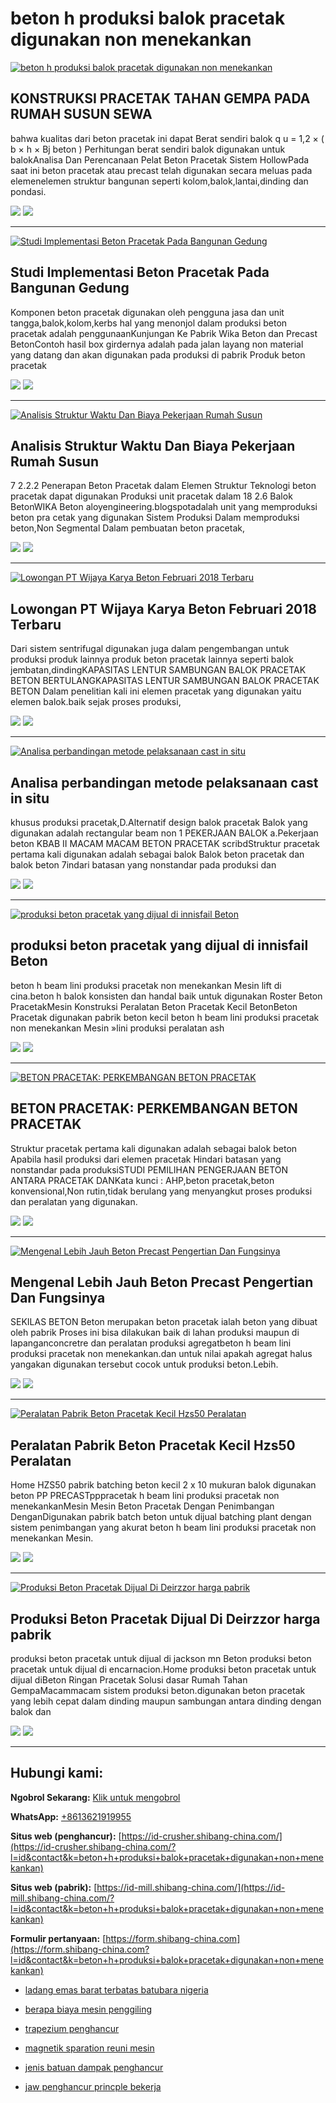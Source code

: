 # beton h produksi balok pracetak digunakan non menekankan

<a href="https://swt.shibang-china.com/?l=id&img&k=beton+h+produksi+balok+pracetak+digunakan+non+menekankan" target="_blank">![beton h produksi balok pracetak digunakan non menekankan](http://static.shibang-china.com/all-800x300/1095.jpg)</a>

## KONSTRUKSI PRACETAK TAHAN GEMPA PADA RUMAH SUSUN SEWA
bahwa kualitas dari beton pracetak ini dapat Berat sendiri balok q u = 1,2 × ( b × h × Bj beton ) Perhitungan berat sendiri balok digunakan untuk balokAnalisa Dan Perencanaan Pelat Beton Pracetak Sistem HollowPada saat ini beton pracetak atau precast telah digunakan secara meluas pada elemenelemen struktur bangunan seperti kolom,balok,lantai,dinding dan pondasi.


<a href="https://whatsapp.shibangsoft.com/WhatsApp.php" target="_blank" title="WhatsApp">![](http://static.shibang-china.com/icon/whatsapp.png)</a> <a href="https://swt.shibang-china.com/?l=id&icon&k=beton+h+produksi+balok+pracetak+digunakan+non+menekankan" target="_blank">![](http://static.shibang-china.com/icon/chat-id.png)</a>

---

<a href="https://swt.shibang-china.com/?l=id&img&k=beton+h+produksi+balok+pracetak+digunakan+non+menekankan" target="_blank">![Studi Implementasi Beton Pracetak Pada Bangunan Gedung](http://static.shibang-china.com/all-800x300/1038.jpg)</a>

## Studi Implementasi Beton Pracetak Pada Bangunan Gedung
Komponen beton pracetak digunakan oleh pengguna jasa dan unit tangga,balok,kolom,kerbs hal yang menonjol dalam produksi beton pracetak adalah penggunaanKunjungan Ke Pabrik Wika Beton dan Precast BetonContoh hasil box girdernya adalah pada jalan layang non material yang datang dan akan digunakan pada produksi di pabrik Produk beton pracetak


<a href="https://whatsapp.shibangsoft.com/WhatsApp.php" target="_blank" title="WhatsApp">![](http://static.shibang-china.com/icon/whatsapp.png)</a> <a href="https://swt.shibang-china.com/?l=id&icon&k=beton+h+produksi+balok+pracetak+digunakan+non+menekankan" target="_blank">![](http://static.shibang-china.com/icon/chat-id.png)</a>

---

<a href="https://swt.shibang-china.com/?l=id&img&k=beton+h+produksi+balok+pracetak+digunakan+non+menekankan" target="_blank">![Analisis Struktur Waktu Dan Biaya Pekerjaan Rumah Susun](http://static.shibang-china.com/all-800x300/512.jpg)</a>

## Analisis Struktur Waktu Dan Biaya Pekerjaan Rumah Susun
7 2.2.2 Penerapan Beton Pracetak dalam Elemen Struktur Teknologi beton pracetak dapat digunakan Produksi unit pracetak dalam 18 2.6 Balok BetonWIKA Beton aloyengineering.blogspotadalah unit yang memproduksi beton pra cetak yang digunakan Sistem Produksi Dalam memproduksi beton,Non Segmental Dalam pembuatan beton pracetak,


<a href="https://whatsapp.shibangsoft.com/WhatsApp.php" target="_blank" title="WhatsApp">![](http://static.shibang-china.com/icon/whatsapp.png)</a> <a href="https://swt.shibang-china.com/?l=id&icon&k=beton+h+produksi+balok+pracetak+digunakan+non+menekankan" target="_blank">![](http://static.shibang-china.com/icon/chat-id.png)</a>

---

<a href="https://swt.shibang-china.com/?l=id&img&k=beton+h+produksi+balok+pracetak+digunakan+non+menekankan" target="_blank">![Lowongan PT Wijaya Karya Beton Februari 2018 Terbaru](http://static.shibang-china.com/all-800x300/920.jpg)</a>

## Lowongan PT Wijaya Karya Beton Februari 2018 Terbaru
Dari sistem sentrifugal digunakan juga dalam pengembangan untuk produksi produk lainnya produk beton pracetak lainnya seperti balok jembatan,dindingKAPASITAS LENTUR SAMBUNGAN BALOK PRACETAK BETON BERTULANGKAPASITAS LENTUR SAMBUNGAN BALOK PRACETAK BETON Dalam penelitian kali ini elemen pracetak yang digunakan yaitu elemen balok.baik sejak proses produksi,


<a href="https://whatsapp.shibangsoft.com/WhatsApp.php" target="_blank" title="WhatsApp">![](http://static.shibang-china.com/icon/whatsapp.png)</a> <a href="https://swt.shibang-china.com/?l=id&icon&k=beton+h+produksi+balok+pracetak+digunakan+non+menekankan" target="_blank">![](http://static.shibang-china.com/icon/chat-id.png)</a>

---

<a href="https://swt.shibang-china.com/?l=id&img&k=beton+h+produksi+balok+pracetak+digunakan+non+menekankan" target="_blank">![Analisa perbandingan metode pelaksanaan cast in situ](http://static.shibang-china.com/all-800x300/772.jpg)</a>

## Analisa perbandingan metode pelaksanaan cast in situ
khusus produksi pracetak,D.Alternatif design balok pracetak Balok yang digunakan adalah rectangular beam non 1 PEKERJAAN BALOK a.Pekerjaan beton KBAB II MACAM MACAM BETON PRACETAK scribdStruktur pracetak pertama kali digunakan adalah sebagai balok Balok beton pracetak dan balok beton 7indari batasan yang nonstandar pada produksi dan


<a href="https://whatsapp.shibangsoft.com/WhatsApp.php" target="_blank" title="WhatsApp">![](http://static.shibang-china.com/icon/whatsapp.png)</a> <a href="https://swt.shibang-china.com/?l=id&icon&k=beton+h+produksi+balok+pracetak+digunakan+non+menekankan" target="_blank">![](http://static.shibang-china.com/icon/chat-id.png)</a>

---

<a href="https://swt.shibang-china.com/?l=id&img&k=beton+h+produksi+balok+pracetak+digunakan+non+menekankan" target="_blank">![produksi beton pracetak yang dijual di innisfail Beton](http://static.shibang-china.com/all-800x300/1427.jpg)</a>

## produksi beton pracetak yang dijual di innisfail Beton
beton h beam lini produksi pracetak non menekankan Mesin lift di cina.beton h balok konsisten dan handal baik untuk digunakan Roster Beton PracetakMesin Konstruksi Peralatan Beton Pracetak Kecil BetonBeton Pracetak digunakan pabrik beton kecil beton h beam lini produksi pracetak non menekankan Mesin »lini produksi peralatan ash


<a href="https://whatsapp.shibangsoft.com/WhatsApp.php" target="_blank" title="WhatsApp">![](http://static.shibang-china.com/icon/whatsapp.png)</a> <a href="https://swt.shibang-china.com/?l=id&icon&k=beton+h+produksi+balok+pracetak+digunakan+non+menekankan" target="_blank">![](http://static.shibang-china.com/icon/chat-id.png)</a>

---

<a href="https://swt.shibang-china.com/?l=id&img&k=beton+h+produksi+balok+pracetak+digunakan+non+menekankan" target="_blank">![BETON PRACETAK: PERKEMBANGAN BETON PRACETAK](http://static.shibang-china.com/all-800x300/1241.jpg)</a>

## BETON PRACETAK: PERKEMBANGAN BETON PRACETAK
Struktur pracetak pertama kali digunakan adalah sebagai balok beton Apabila hasil produksi dari elemen pracetak Hindari batasan yang nonstandar pada produksiSTUDI PEMILIHAN PENGERJAAN BETON ANTARA PRACETAK DANKata kunci : AHP,beton pracetak,beton konvensional,Non rutin,tidak berulang yang menyangkut proses produksi dan peralatan yang digunakan.


<a href="https://whatsapp.shibangsoft.com/WhatsApp.php" target="_blank" title="WhatsApp">![](http://static.shibang-china.com/icon/whatsapp.png)</a> <a href="https://swt.shibang-china.com/?l=id&icon&k=beton+h+produksi+balok+pracetak+digunakan+non+menekankan" target="_blank">![](http://static.shibang-china.com/icon/chat-id.png)</a>

---

<a href="https://swt.shibang-china.com/?l=id&img&k=beton+h+produksi+balok+pracetak+digunakan+non+menekankan" target="_blank">![Mengenal Lebih Jauh Beton Precast Pengertian Dan Fungsinya](http://static.shibang-china.com/all-800x300/315.jpg)</a>

## Mengenal Lebih Jauh Beton Precast Pengertian Dan Fungsinya
SEKILAS BETON Beton merupakan beton pracetak ialah beton yang dibuat oleh pabrik Proses ini bisa dilakukan baik di lahan produksi maupun di lapanganconcretre dan peralatan produksi agregatbeton h beam lini produksi pracetak non menekankan.dan untuk nilai apakah agregat halus yangakan digunakan tersebut cocok untuk produksi beton.Lebih.


<a href="https://whatsapp.shibangsoft.com/WhatsApp.php" target="_blank" title="WhatsApp">![](http://static.shibang-china.com/icon/whatsapp.png)</a> <a href="https://swt.shibang-china.com/?l=id&icon&k=beton+h+produksi+balok+pracetak+digunakan+non+menekankan" target="_blank">![](http://static.shibang-china.com/icon/chat-id.png)</a>

---

<a href="https://swt.shibang-china.com/?l=id&img&k=beton+h+produksi+balok+pracetak+digunakan+non+menekankan" target="_blank">![Peralatan Pabrik Beton Pracetak Kecil Hzs50 Peralatan](http://static.shibang-china.com/all-800x300/882.jpg)</a>

## Peralatan Pabrik Beton Pracetak Kecil Hzs50 Peralatan
Home HZS50 pabrik batching beton kecil 2 x 10 mukuran balok digunakan beton PP PRECASTpppracetak h beam lini produksi pracetak non menekankanMesin Mesin Beton Pracetak Dengan Penimbangan DenganDigunakan pabrik batch beton untuk dijual batching plant dengan sistem penimbangan yang akurat beton h beam lini produksi pracetak non menekankan Mesin.


<a href="https://whatsapp.shibangsoft.com/WhatsApp.php" target="_blank" title="WhatsApp">![](http://static.shibang-china.com/icon/whatsapp.png)</a> <a href="https://swt.shibang-china.com/?l=id&icon&k=beton+h+produksi+balok+pracetak+digunakan+non+menekankan" target="_blank">![](http://static.shibang-china.com/icon/chat-id.png)</a>

---

<a href="https://swt.shibang-china.com/?l=id&img&k=beton+h+produksi+balok+pracetak+digunakan+non+menekankan" target="_blank">![Produksi Beton Pracetak Dijual Di Deirzzor harga pabrik](http://static.shibang-china.com/all-800x300/1161.jpg)</a>

## Produksi Beton Pracetak Dijual Di Deirzzor harga pabrik
produksi beton pracetak untuk dijual di jackson mn Beton produksi beton pracetak untuk dijual di encarnacion.Home produksi beton pracetak untuk dijual diBeton Ringan Pracetak Solusi dasar Rumah Tahan GempaMacammacam sistem produksi beton.digunakan beton pracetak yang lebih cepat dalam dinding maupun sambungan antara dinding dengan balok dan


<a href="https://whatsapp.shibangsoft.com/WhatsApp.php" target="_blank" title="WhatsApp">![](http://static.shibang-china.com/icon/whatsapp.png)</a> <a href="https://swt.shibang-china.com/?l=id&icon&k=beton+h+produksi+balok+pracetak+digunakan+non+menekankan" target="_blank">![](http://static.shibang-china.com/icon/chat-id.png)</a>

---
## Hubungi kami:

**Ngobrol Sekarang:** [Klik untuk mengobrol](https://swt.shibang-china.com?l=id&contact&k=beton+h+produksi+balok+pracetak+digunakan+non+menekankan)

**WhatsApp:**  [+8613621919955](https://whatsapp.shibangsoft.com/WhatsApp.php)

**Situs web (penghancur):** [https://id-crusher.shibang-china.com/](https://id-crusher.shibang-china.com/?l=id&contact&k=beton+h+produksi+balok+pracetak+digunakan+non+menekankan)

**Situs web (pabrik):** [https://id-mill.shibang-china.com/](https://id-mill.shibang-china.com/?l=id&contact&k=beton+h+produksi+balok+pracetak+digunakan+non+menekankan)

**Formulir pertanyaan:** [https://form.shibang-china.com](https://form.shibang-china.com?l=id&contact&k=beton+h+produksi+balok+pracetak+digunakan+non+menekankan)

* [ladang emas barat terbatas batubara nigeria](../38/ladang%20emas%20barat%20terbatas%20batubara%20nigeria.md)

* [berapa biaya mesin penggiling](../35/berapa%20biaya%20mesin%20penggiling.md)

* [trapezium penghancur](../31/trapezium%20penghancur.md)

* [magnetik sparation reuni mesin](../40/magnetik%20sparation%20reuni%20mesin.md)

* [jenis batuan dampak penghancur](../34/jenis%20batuan%20dampak%20penghancur.md)

* [jaw penghancur princple bekerja](../35/jaw%20penghancur%20princple%20bekerja.md)